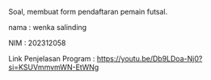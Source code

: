 Soal, membuat form pendaftaran pemain futsal.

nama : wenka salinding

NIM  : 202312058

Link Penjelasan Program :
https://youtu.be/Db9LDoa-Nj0?si=KSUVmmvmWN-EtWNg
